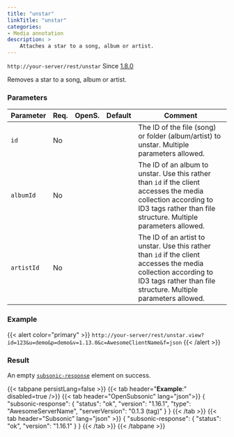 ```yaml
---
title: "unstar"
linkTitle: "unstar"
categories:
- Media annotation
description: >
    Attaches a star to a song, album or artist.
---
```


`http://your-server/rest/unstar` Since [1.8.0](../../subsonic-versions)

Removes a star to a song, album or artist.

### Parameters

| Parameter | Req. | OpenS. | Default | Comment |
| --- | --- | --- | --- | --- |
| `id` | No  |  |    | The ID of the file (song) or folder (album/artist) to unstar. Multiple parameters allowed. |
| `albumId` | No  |  |    | The ID of an album to unstar. Use this rather than `id` if the client accesses the media collection according to ID3 tags rather than file structure. Multiple parameters allowed. |
| `artistId` | No  |  |    | The ID of an artist to unstar. Use this rather than `id` if the client accesses the media collection according to ID3 tags rather than file structure. Multiple parameters allowed. |

### Example

{{< alert color="primary" >}} `http://your-server/rest/unstar.view?id=123&u=demo&p=demo&v=1.13.0&c=AwesomeClientName&f=json` {{< /alert >}}

### Result

An empty [`subsonic-response`](../../responses/subsonic-response) element on success.

{{< tabpane persistLang=false >}}
{{< tab header="**Example**:" disabled=true />}}
{{< tab header="OpenSubsonic" lang="json">}}
{
  "subsonic-response": {
    "status": "ok",
    "version": "1.16.1",
    "type": "AwesomeServerName",
    "serverVersion": "0.1.3 (tag)"
  }
}
{{< /tab >}}
{{< tab header="Subsonic" lang="json" >}}
{
  "subsonic-response": {
    "status": "ok",
    "version": "1.16.1"
  }
}
{{< /tab >}}
{{< /tabpane >}}
